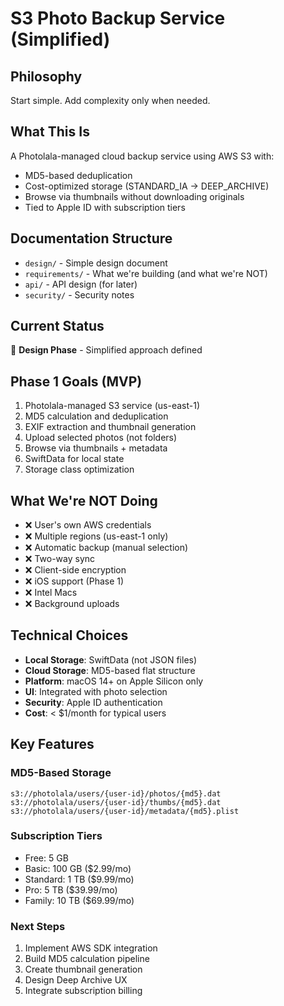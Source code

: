 # S3 Photo Backup Service (Simplified)

## Philosophy

Start simple. Add complexity only when needed.

## What This Is

A Photolala-managed cloud backup service using AWS S3 with:
- MD5-based deduplication
- Cost-optimized storage (STANDARD_IA → DEEP_ARCHIVE)
- Browse via thumbnails without downloading originals
- Tied to Apple ID with subscription tiers

## Documentation Structure

- `design/` - Simple design document
- `requirements/` - What we're building (and what we're NOT)
- `api/` - API design (for later)
- `security/` - Security notes

## Current Status

🚧 **Design Phase** - Simplified approach defined

## Phase 1 Goals (MVP)

1. Photolala-managed S3 service (us-east-1)
2. MD5 calculation and deduplication
3. EXIF extraction and thumbnail generation
4. Upload selected photos (not folders)
5. Browse via thumbnails + metadata
6. SwiftData for local state
7. Storage class optimization

## What We're NOT Doing

- ❌ User's own AWS credentials
- ❌ Multiple regions (us-east-1 only)
- ❌ Automatic backup (manual selection)
- ❌ Two-way sync
- ❌ Client-side encryption
- ❌ iOS support (Phase 1)
- ❌ Intel Macs
- ❌ Background uploads

## Technical Choices

- **Local Storage**: SwiftData (not JSON files)
- **Cloud Storage**: MD5-based flat structure
- **Platform**: macOS 14+ on Apple Silicon only
- **UI**: Integrated with photo selection
- **Security**: Apple ID authentication
- **Cost**: < $1/month for typical users

## Key Features

### MD5-Based Storage
```
s3://photolala/users/{user-id}/photos/{md5}.dat
s3://photolala/users/{user-id}/thumbs/{md5}.dat
s3://photolala/users/{user-id}/metadata/{md5}.plist
```

### Subscription Tiers
- Free: 5 GB
- Basic: 100 GB ($2.99/mo)
- Standard: 1 TB ($9.99/mo)
- Pro: 5 TB ($39.99/mo)
- Family: 10 TB ($69.99/mo)

### Next Steps

1. Implement AWS SDK integration
2. Build MD5 calculation pipeline
3. Create thumbnail generation
4. Design Deep Archive UX
5. Integrate subscription billing